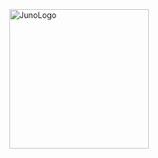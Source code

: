 <img width="250" height="250" alt="JunoLogo" src="https://github.com/user-attachments/assets/42ec9e41-1568-4726-8768-d7ab1d6708e9" />
